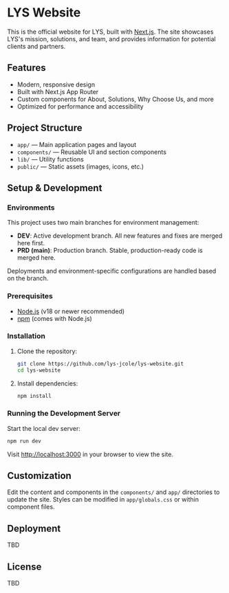 # LYS Website

This is the official website for LYS, built with [Next.js](https://nextjs.org/). The site showcases LYS's mission, solutions, and team, and provides information for potential clients and partners.

## Features

- Modern, responsive design
- Built with Next.js App Router
- Custom components for About, Solutions, Why Choose Us, and more
- Optimized for performance and accessibility

## Project Structure

- `app/` — Main application pages and layout
- `components/` — Reusable UI and section components
- `lib/` — Utility functions
- `public/` — Static assets (images, icons, etc.)

## Setup & Development
### Environments

This project uses two main branches for environment management:

- **DEV**: Active development branch. All new features and fixes are merged here first.
- **PRD (main)**: Production branch. Stable, production-ready code is merged here.

Deployments and environment-specific configurations are handled based on the branch.

### Prerequisites

- [Node.js](https://nodejs.org/) (v18 or newer recommended)
- [npm](https://www.npmjs.com/) (comes with Node.js)

### Installation

1. Clone the repository:
	```bash
	git clone https://github.com/lys-jcole/lys-website.git
	cd lys-website
	```
2. Install dependencies:
	```bash
	npm install
	```

### Running the Development Server

Start the local dev server:

```bash
npm run dev
```

Visit [http://localhost:3000](http://localhost:3000) in your browser to view the site.

## Customization

Edit the content and components in the `components/` and `app/` directories to update the site. Styles can be modified in `app/globals.css` or within component files.

## Deployment

TBD

## License

TBD
